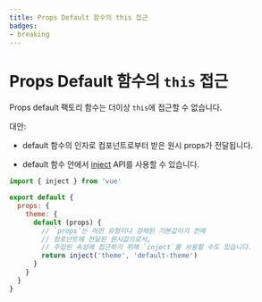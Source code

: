 ```yaml
---
title: Props Default 함수의 this 접근
badges:
- breaking
---
```


# Props Default 함수의 `this` 접근 <migrationbadges badges="$frontmatter.badges"></migrationbadges>

Props default 팩토리 함수는 더이상 `this`에 접근할 수 없습니다.

대안:

- default 함수의 인자로 컴포넌트로부터 받은 원시 props가 전달됩니다.

- default 함수 안에서 [inject](../composition-api-provide-inject.md) API를 사용할 수 있습니다.

```js
import { inject } from 'vue'

export default {
  props: {
    theme: {
      default (props) {
        // `props`는 어떤 유형이나 강제된 기본값이기 전에
        // 컴포넌트에 전달된 원시값으로서,
        // 주입된 속성에 접근하기 위해 `inject`를 사용할 수도 있습니다.
        return inject('theme', 'default-theme')
      }
    }
  }
}
```
